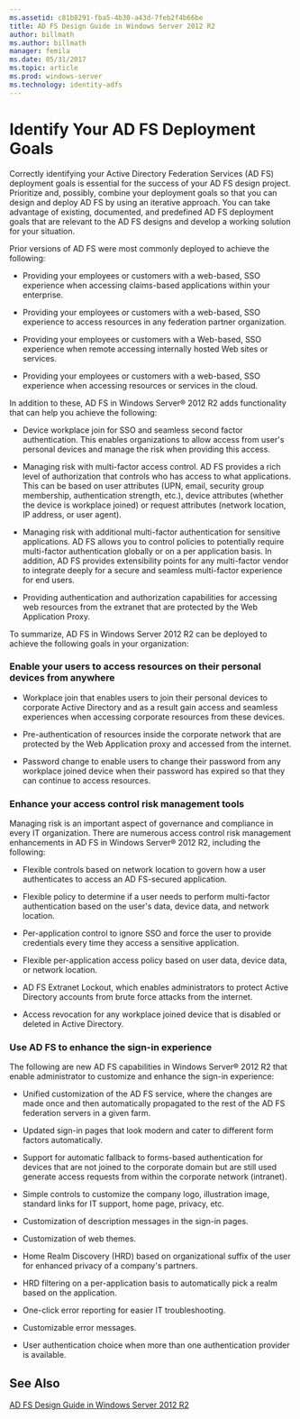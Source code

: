 ```yaml
---
ms.assetid: c81b8291-fba5-4b30-a43d-7feb2f4b66be
title: AD FS Design Guide in Windows Server 2012 R2
author: billmath
ms.author: billmath
manager: femila
ms.date: 05/31/2017
ms.topic: article
ms.prod: windows-server
ms.technology: identity-adfs
---
```


# Identify Your AD FS Deployment Goals

Correctly identifying your Active Directory Federation Services \(AD FS\) deployment goals is essential for the success of your AD FS design project. Prioritize and, possibly, combine your deployment goals so that you can design and deploy AD FS by using an iterative approach. You can take advantage of existing, documented, and predefined AD FS deployment goals that are relevant to the AD FS designs and develop a working solution for your situation.  
  
Prior versions of AD FS were most commonly deployed to achieve the following:  
  
-   Providing your employees or customers with a web\-based, SSO experience when accessing claims\-based applications within your enterprise.  
  
-   Providing your employees or customers with a web\-based, SSO experience to access resources in any federation partner organization.  
  
-   Providing your employees or customers with a Web\-based, SSO experience when remote accessing internally hosted Web sites or services.  
  
-   Providing your employees or customers with a web\-based, SSO experience when accessing resources or services in the cloud.  
  
In addition to these, AD FS in Windows Server&reg; 2012 R2 adds functionality that can help you achieve the following:  
  
-   Device workplace join for SSO and seamless second factor authentication. This enables organizations to allow access from user's personal devices and manage the risk when providing this access.  
  
-   Managing risk with multi\-factor access control. AD FS provides a rich level of authorization that controls who has access to what applications. This can be based on user attributes \(UPN, email, security group membership, authentication strength, etc.\), device attributes \(whether the device is workplace joined\) or request attributes \(network location, IP address, or user agent\).  
  
-   Managing risk with additional multi\-factor authentication for sensitive applications. AD FS allows you to control policies to potentially require multi\-factor authentication globally or on a per application basis. In addition, AD FS provides extensibility points for any multi\-factor vendor to integrate deeply for a secure and seamless multi\-factor experience for end users.  
  
-   Providing authentication and authorization capabilities for accessing web resources from the extranet that are protected by the Web Application Proxy.  
  
To summarize, AD FS in Windows Server 2012 R2 can be deployed to achieve the following goals in your organization:  
  
### Enable your users to access resources on their personal devices from anywhere  
  
-   Workplace join that enables users to join their personal devices to corporate Active Directory and as a result gain access and seamless experiences when accessing corporate resources from these devices.  
  
-   Pre\-authentication of resources inside the corporate network that are protected by the Web Application proxy and accessed from the internet.  
  
-   Password change to enable users to change their password from any workplace joined device when their password has expired so that they can continue to access resources.  
  
### Enhance your access control risk management tools  
Managing risk is an important aspect of governance and compliance in every IT organization. There are numerous access control risk management enhancements in AD FS in Windows Server&reg; 2012 R2, including the following:  
  
-   Flexible controls based on network location to govern how a user authenticates to access an AD FS\-secured application.  
  
-   Flexible policy to determine if a user needs to perform multi\-factor authentication based on the user's data, device data, and network location.  
  
-   Per\-application control to ignore SSO and force the user to provide credentials every time they access a sensitive application.  
  
-   Flexible per\-application access policy based on user data, device data, or network location.  
  
-   AD FS Extranet Lockout, which enables administrators to protect Active Directory accounts from brute force attacks from the internet.  
  
-   Access revocation for any workplace joined device that is disabled or deleted in Active Directory.  
  
### Use AD FS to enhance the sign\-in experience  
The following are new AD FS capabilities in Windows Server&reg; 2012 R2 that enable administrator to customize and enhance the sign\-in experience:  
  
-   Unified customization of the AD FS service, where the changes are made once and then automatically propagated to the rest of the AD FS federation servers in a given farm.  
  
-   Updated sign\-in pages that look modern and cater to different form factors automatically.  
  
-   Support for automatic fallback to forms\-based authentication for devices that are not joined to the corporate domain but are still used generate access requests from within the corporate network \(intranet\).  
  
-   Simple controls to customize the company logo, illustration image, standard links for IT support, home page, privacy, etc.  
  
-   Customization of description messages in the sign\-in pages.  
  
-   Customization of web themes.  
  
-   Home Realm Discovery \(HRD\) based on organizational suffix of the user for enhanced privacy of a company's partners.  
  
-   HRD filtering on a per\-application basis to automatically pick a realm based on the application.  
  
-   One\-click error reporting for easier IT troubleshooting.  
  
-   Customizable error messages.  
  
-   User authentication choice when more than one authentication provider is available.  
  
## See Also  
[AD FS Design Guide in Windows Server 2012 R2](../../ad-fs/design/AD-FS-Design-Guide-in-Windows-Server-2012-R2.md)  
  

